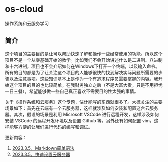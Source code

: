 # os-cloud
操作系统和云服务学习
## 简介
这个项目的主要目的是让可以帮助快速了解和操作一些经常使用的功能。所以这个项目不是一个从零基础开始的教学。比如我们不会开始讲述什么是二进制、八进制和十六进制，项目也不会介绍如何在Windows下打开一个终端，以及输入命令。所有的目的都是为了让关注这个项目的人能够很快的找到解决实际问题所需要的步骤以及注意事项。这些知识基本上是作为一个有追求程序员需要掌握的内容。我开始这个项目的目的也比较简单，在我财务独立之后（不是大富大贵，只是不用担忧一日三餐），希望能够做一些自己真正喜欢不需要目的性太强的事情。</br>

关于《操作系统和云服务》这个专题，估计能写的东西就很多了。大概关注的主要场景如下：首先在云端有一个云服务器，这样就涉及如何安装和配置这台云服务器。其次，假设的场景是利用 Microsoft VSCode 进行远程开发，这样涉及如何安装 VSCode 的远程开发环境以及设置 Github 等。另外还有如何配置 vim，这样能够方便的让我们进行代码的编写和调试。</br>

更新内容：
1. [2023.3.5，Markdown简单语法](markdown/01_markdown简单语法.md)
2. [2023.3.5，快速设置云服务器](Linux/01_快速设置服务器.md)